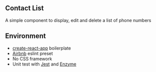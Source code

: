 ## Contact List

A simple component to display, edit and delete a list of phone numbers


## Environment

* [create-react-app](https://github.com/facebook/create-react-app) boilerplate
* [Airbnb](https://www.npmjs.com/package/eslint-config-airbnb) eslint preset
* No CSS framework
* Unit test with [Jest](https://facebook.github.io/jest/docs/en/tutorial-react.html) and [Enzyme](http://airbnb.io/enzyme/)



